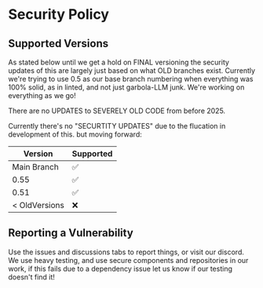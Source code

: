 # Security Policy

## Supported Versions

As stated below until we get a hold on FINAL versioning the security updates of this are largely just based on what OLD branches exist. Currently we're trying to use 0.5 as our base branch numbering when everything was 100% solid, as in linted, and not just garbola-LLM junk. We're working on everything as we go!  

There are no UPDATES to SEVERELY OLD CODE from before 2025.

Currently there's no "SECURTITY UPDATES" due to the flucation in development of this.
but moving forward:

| Version | Supported          |
| ------- | ------------------ |
| Main Branch  | :white_check_mark: |
| 0.55  | :white_check_mark: |
| 0.51 | :white_check_mark: |
| < OldVersions   | :x:                |

## Reporting a Vulnerability

Use the issues and discussions tabs to report things, or visit our discord. We use heavy testing, and use secure components and repositories in our work, if this fails due to a dependency issue let us know if our testing doesn't find it!
